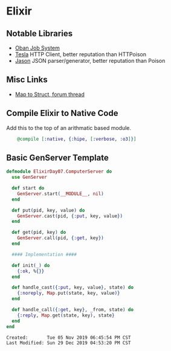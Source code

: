 # Elixir

## Notable Libraries

- [Oban Job System](https://github.com/sorentwo/oban)
- [Tesla](https://github.com/teamon/tesla) HTTP Client, better reputation than HTTPoison
- [Jason](https://github.com/michalmuskala/jason) JSON parser/generator,
  better reputation than Poison

## Misc Links

- [Map to Struct, forum thread](https://elixirforum.com/t/how-to-get-struct-from-map-elixir/4543/29)

## Compile Elixir to Native Code

Add this to the top of an arithmatic based module.

```elixir
    @compile [:native, {:hipe, [:verbose, :o3]}]
```

## Basic GenServer Template

```elixir
defmodule ElixirDay07.ComputerServer do
  use GenServer

  def start do
    GenServer.start(__MODULE__, nil)
  end

  def put(pid, key, value) do
    GenServer.cast(pid, {:put, key, value})
  end

  def get(pid, key) do
    GenServer.call(pid, {:get, key})
  end

  #### Implementation ####

  def init(_) do
    {:ok, %{}}
  end

  def handle_cast({:put, key, value}, state) do
    {:noreply, Map.put(state, key, value)}
  end

  def handle_call({:get, key}, _from, state) do
    {:reply, Map.get(state, key), state}
  end
end
```

```
Created:       Tue 05 Nov 2019 06:45:54 PM CST
Last Modified: Sun 29 Dec 2019 04:53:20 PM CST
```
